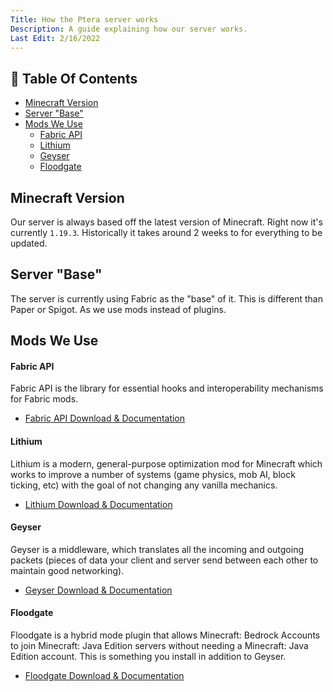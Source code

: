```yaml
---
Title: How the Ptera server works
Description: A guide explaining how our server works.
Last Edit: 2/16/2022
---
```


## 📖 Table Of Contents

* [Minecraft Version](#minecraft-version)
* [Server "Base"](#server-base)
* [Mods We Use]()
  * [Fabric API](#fabric-api)
  * [Lithium](#lithium)
  * [Geyser](#geyser)
  * [Floodgate](#floodgate) 

## Minecraft Version
Our server is always based off the latest version of Minecraft.
Right now it's currently `1.19.3`. Historically it takes around 2
weeks to for everything to be updated.

## Server "Base"

The server is currently using Fabric as the "base" of it.
This is different than Paper or Spigot. As we use mods instead of plugins.

## Mods We Use

#### Fabric API

Fabric API is the library for essential hooks 
and interoperability mechanisms for Fabric mods. 

* [Fabric API Download & Documentation](https://modrinth.com/mod/fabric-api)

#### Lithium

Lithium is a modern, general-purpose optimization mod 
for Minecraft which works to improve a 
number of systems (game physics, mob AI, block ticking, etc) 
with the goal of not changing any vanilla mechanics.

* [Lithium Download & Documentation](https://modrinth.com/mod/lithium)

#### Geyser

Geyser is a middleware, 
which translates all the incoming and
outgoing packets (pieces of data your client and server
send between each other to maintain good networking).

* [Geyser Download & Documentation](https://wiki.geysermc.org/geyser/using-geyser-with-consoles/)

#### Floodgate

Floodgate is a hybrid mode plugin that allows Minecraft: Bedrock Accounts to join Minecraft: Java Edition servers without needing a 
Minecraft: Java Edition account. 
This is something you install in addition to Geyser.

* [Floodgate Download & Documentation](https://github.com/GeyserMC/Floodgate)



